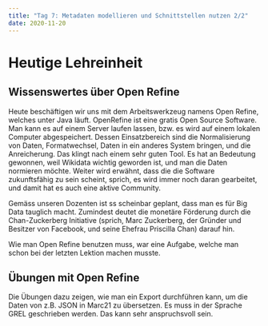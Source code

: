 ```yaml
---
title: "Tag 7: Metadaten modellieren und Schnittstellen nutzen 2/2"
date: 2020-11-20
---
```

# Heutige Lehreinheit
## Wissenswertes über Open Refine
Heute beschäftigen wir uns mit dem Arbeitswerkzeug namens Open Refine, welches unter Java läuft. 
OpenRefine ist eine gratis Open Source Software. Man kann es auf einem Server laufen lassen, bzw. es wird auf einem lokalen Computer abgespeichert. 
Dessen Einsatzbereich sind die Normalisierung von Daten, Formatwechsel, Daten in ein anderes System bringen, und die Anreicherung. Das klingt nach einem sehr guten Tool. Es hat an Bedeutung gewonnen, weil Wikidata wichtig geworden ist, und man die Daten normieren möchte. 
Weiter wird erwähnt, dass die die Software zukunftsfähig zu sein scheint, sprich, es wird immer noch daran gearbeitet, und damit hat es auch eine aktive Community. 

Gemäss unseren Dozenten ist ss  scheinbar geplant, dass man es für Big Data tauglich macht. Zumindest deutet die monetäre Förderung durch die Chan-Zuckerberg Initiative (sprich, Marc Zuckerberg, der Gründer und Besitzer von Facebook, und seine Ehefrau Priscilla Chan) darauf hin. 

Wie man Open Refine benutzen muss, war eine Aufgabe, welche man schon bei der letzten Lektion machen musste. 

## Übungen mit Open Refine
Die Übungen dazu zeigen, wie man ein Export durchführen kann, um die Daten von z.B. JSON in Marc21 zu übersetzen. Es muss in der Sprache GREL geschrieben werden. Das kann sehr anspruchsvoll sein. 


